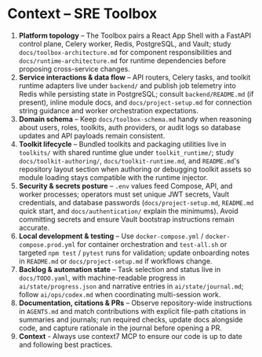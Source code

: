 # Context – SRE Toolbox

1. **Platform topology** – The Toolbox pairs a React App Shell with a FastAPI control plane, Celery worker, Redis, PostgreSQL, and Vault; study `docs/toolbox-architecture.md` for component responsibilities and `docs/runtime-architecture.md` for runtime dependencies before proposing cross-service changes.
2. **Service interactions & data flow** – API routers, Celery tasks, and toolkit runtime adapters live under `backend/` and publish job telemetry into Redis while persisting state in PostgreSQL; consult `backend/README.md` (if present), inline module docs, and `docs/project-setup.md` for connection string guidance and worker orchestration expectations.
3. **Domain schema** – Keep `docs/toolbox-schema.md` handy when reasoning about users, roles, toolkits, auth providers, or audit logs so database updates and API payloads remain consistent.
4. **Toolkit lifecycle** – Bundled toolkits and packaging utilities live in `toolkits/` with shared runtime glue under `toolkit_runtime/`; study `docs/toolkit-authoring/`, `docs/toolkit-runtime.md`, and `README.md`'s repository layout section when authoring or debugging toolkit assets so module loading stays compatible with the runtime injector.
5. **Security & secrets posture** – `.env` values feed Compose, API, and worker processes; operators must set unique JWT secrets, Vault credentials, and database passwords (`docs/project-setup.md`, `README.md` quick start, and `docs/authentication/` explain the minimums). Avoid committing secrets and ensure Vault bootstrap instructions remain accurate.
6. **Local development & testing** – Use `docker-compose.yml` / `docker-compose.prod.yml` for container orchestration and `test-all.sh` or targeted `npm test` / `pytest` runs for validation; update onboarding notes in `README.md` or `docs/project-setup.md` if workflows change.
7. **Backlog & automation state** – Task selection and status live in `docs/TODO.yaml`, with machine-readable progress in `ai/state/progress.json` and narrative entries in `ai/state/journal.md`; follow `ai/ops/codex.md` when coordinating multi-session work.
8. **Documentation, citations & PRs** – Observe repository-wide instructions in `AGENTS.md` and match contributions with explicit file-path citations in summaries and journals; run required checks, update docs alongside code, and capture rationale in the journal before opening a PR.
9. **Context** - Always use context7 MCP to ensure our code is up to date and following best practices.
